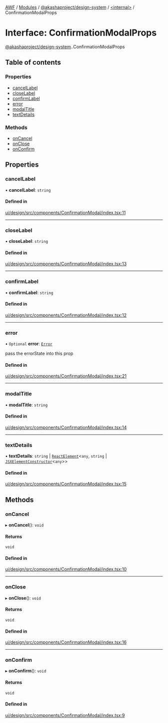 [AWF](../README.md) / [Modules](../modules.md) / [@akashaproject/design-system](../modules/akashaproject_design_system.md) / [<internal\>](../modules/akashaproject_design_system._internal_.md) / ConfirmationModalProps

# Interface: ConfirmationModalProps

[@akashaproject/design-system](../modules/akashaproject_design_system.md).[<internal>](../modules/akashaproject_design_system._internal_.md).ConfirmationModalProps

## Table of contents

### Properties

- [cancelLabel](akashaproject_design_system._internal_.ConfirmationModalProps.md#cancellabel)
- [closeLabel](akashaproject_design_system._internal_.ConfirmationModalProps.md#closelabel)
- [confirmLabel](akashaproject_design_system._internal_.ConfirmationModalProps.md#confirmlabel)
- [error](akashaproject_design_system._internal_.ConfirmationModalProps.md#error)
- [modalTitle](akashaproject_design_system._internal_.ConfirmationModalProps.md#modaltitle)
- [textDetails](akashaproject_design_system._internal_.ConfirmationModalProps.md#textdetails)

### Methods

- [onCancel](akashaproject_design_system._internal_.ConfirmationModalProps.md#oncancel)
- [onClose](akashaproject_design_system._internal_.ConfirmationModalProps.md#onclose)
- [onConfirm](akashaproject_design_system._internal_.ConfirmationModalProps.md#onconfirm)

## Properties

### cancelLabel

• **cancelLabel**: `string`

#### Defined in

[ui/design/src/components/ConfirmationModal/index.tsx:11](https://github.com/AKASHAorg/akasha-world-framework/blob/d81a7246/ui/design/src/components/ConfirmationModal/index.tsx#L11)

___

### closeLabel

• **closeLabel**: `string`

#### Defined in

[ui/design/src/components/ConfirmationModal/index.tsx:13](https://github.com/AKASHAorg/akasha-world-framework/blob/d81a7246/ui/design/src/components/ConfirmationModal/index.tsx#L13)

___

### confirmLabel

• **confirmLabel**: `string`

#### Defined in

[ui/design/src/components/ConfirmationModal/index.tsx:12](https://github.com/AKASHAorg/akasha-world-framework/blob/d81a7246/ui/design/src/components/ConfirmationModal/index.tsx#L12)

___

### error

• `Optional` **error**: [`Error`](../modules/akashaproject_design_system._internal_.md#error)

pass the errorState into this prop

#### Defined in

[ui/design/src/components/ConfirmationModal/index.tsx:21](https://github.com/AKASHAorg/akasha-world-framework/blob/d81a7246/ui/design/src/components/ConfirmationModal/index.tsx#L21)

___

### modalTitle

• **modalTitle**: `string`

#### Defined in

[ui/design/src/components/ConfirmationModal/index.tsx:14](https://github.com/AKASHAorg/akasha-world-framework/blob/d81a7246/ui/design/src/components/ConfirmationModal/index.tsx#L14)

___

### textDetails

• **textDetails**: `string` \| [`ReactElement`](akashaproject_design_system._internal_.ReactElement.md)<`any`, `string` \| [`JSXElementConstructor`](../modules/akashaproject_design_system._internal_.md#jsxelementconstructor)<`any`\>\>

#### Defined in

[ui/design/src/components/ConfirmationModal/index.tsx:15](https://github.com/AKASHAorg/akasha-world-framework/blob/d81a7246/ui/design/src/components/ConfirmationModal/index.tsx#L15)

## Methods

### onCancel

▸ **onCancel**(): `void`

#### Returns

`void`

#### Defined in

[ui/design/src/components/ConfirmationModal/index.tsx:10](https://github.com/AKASHAorg/akasha-world-framework/blob/d81a7246/ui/design/src/components/ConfirmationModal/index.tsx#L10)

___

### onClose

▸ **onClose**(): `void`

#### Returns

`void`

#### Defined in

[ui/design/src/components/ConfirmationModal/index.tsx:16](https://github.com/AKASHAorg/akasha-world-framework/blob/d81a7246/ui/design/src/components/ConfirmationModal/index.tsx#L16)

___

### onConfirm

▸ **onConfirm**(): `void`

#### Returns

`void`

#### Defined in

[ui/design/src/components/ConfirmationModal/index.tsx:9](https://github.com/AKASHAorg/akasha-world-framework/blob/d81a7246/ui/design/src/components/ConfirmationModal/index.tsx#L9)
